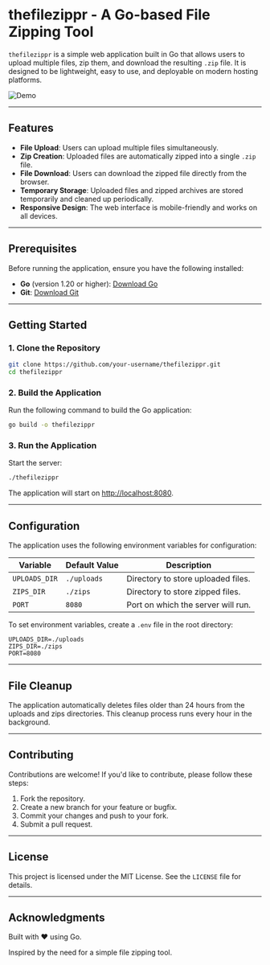# thefilezippr - A Go-based File Zipping Tool

`thefilezippr` is a simple web application built in Go that allows users to upload multiple files, zip them, and download the resulting `.zip` file. It is designed to be lightweight, easy to use, and deployable on modern hosting platforms.

![Demo](https://via.placeholder.com/800x400.png?text=Demo+Image+Here) <!-- Add a demo image if available -->

---

## Features

- **File Upload**: Users can upload multiple files simultaneously.
- **Zip Creation**: Uploaded files are automatically zipped into a single `.zip` file.
- **File Download**: Users can download the zipped file directly from the browser.
- **Temporary Storage**: Uploaded files and zipped archives are stored temporarily and cleaned up periodically.
- **Responsive Design**: The web interface is mobile-friendly and works on all devices.

---

## Prerequisites

Before running the application, ensure you have the following installed:

- **Go** (version 1.20 or higher): [Download Go](https://golang.org/dl/)
- **Git**: [Download Git](https://git-scm.com/)

---

## Getting Started

### 1. Clone the Repository

```bash
git clone https://github.com/your-username/thefilezippr.git
cd thefilezippr
```

### 2. Build the Application

Run the following command to build the Go application:

```bash
go build -o thefilezippr
```

### 3. Run the Application

Start the server:

```bash
./thefilezippr
```

The application will start on [http://localhost:8080](http://localhost:8080).

---

## Configuration

The application uses the following environment variables for configuration:

| Variable      | Default Value | Description                       |
|----------------|---------------|-----------------------------------|
| `UPLOADS_DIR` | `./uploads`   | Directory to store uploaded files.|
| `ZIPS_DIR`    | `./zips`      | Directory to store zipped files.  |
| `PORT`        | `8080`        | Port on which the server will run.|

To set environment variables, create a `.env` file in the root directory:

```
UPLOADS_DIR=./uploads
ZIPS_DIR=./zips
PORT=8080
```

---

## File Cleanup

The application automatically deletes files older than 24 hours from the uploads and zips directories. This cleanup process runs every hour in the background.

---

## Contributing

Contributions are welcome! If you'd like to contribute, please follow these steps:

1. Fork the repository.
2. Create a new branch for your feature or bugfix.
3. Commit your changes and push to your fork.
4. Submit a pull request.

---

## License

This project is licensed under the MIT License. See the `LICENSE` file for details.

---

## Acknowledgments

Built with ❤️ using Go.

Inspired by the need for a simple file zipping tool.

